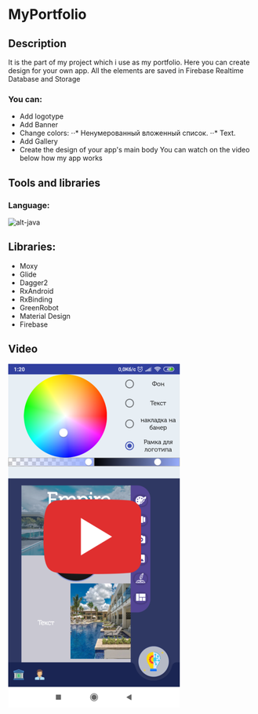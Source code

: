 # MyPortfolio
## Description
  It is the part of my project which i use as my portfolio. Here you can create design for your own app. All the elements are saved in Firebase Realtime Database and Storage
  ### You can:
  * Add logotype
  * Add Banner
  * Change colors:
⋅⋅* Ненумерованный вложенный список.
  ⋅⋅* Text.
  * Add Gallery
  * Create the design of your app's main body
  You can watch on the video below how my app works
  
## Tools and libraries
### Language:
![alt-java](https://sdtimes.com/wp-content/uploads/2018/09/Java-logo-490x301.jpg "JAVA")

## Libraries:
* Moxy
* Glide
* Dagger2
* RxAndroid
* RxBinding
* GreenRobot
* Material Design
* Firebase

## Video
[![ALT-vido](https://github.com/FriedrichMykola/MyPortfolio/blob/master/Image.png?raw=true)](https://www.youtube.com/watch?v=mIxi6ZiTrJo)

